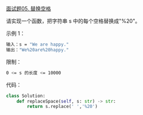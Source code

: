 [面试题05. 替换空格](https://leetcode-cn.com/problems/ti-huan-kong-ge-lcof/)

请实现一个函数，把字符串 s 中的每个空格替换成"%20"。

示例 1：
```sh
输入：s = "We are happy."
输出："We%20are%20happy."
```

限制：
```sh
0 <= s 的长度 <= 10000
```

代码：
```python
class Solution:
    def replaceSpace(self, s: str) -> str:
        return s.replace(' ','%20')
```            

